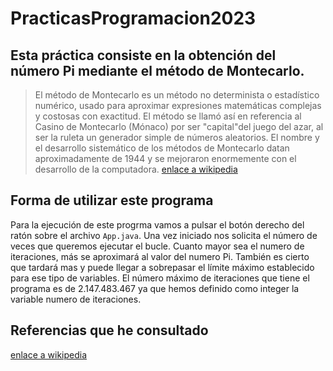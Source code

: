 # PracticasProgramacion2023

## Esta práctica consiste en la obtención del número Pi mediante el método de Montecarlo.
> El método de Montecarlo es un método no determinista o estadístico numérico, usado para aproximar expresiones matemáticas complejas y costosas con exactitud. El método se llamó así en referencia al Casino de Montecarlo (Mónaco) por ser "capital"del juego del azar, al ser la ruleta un generador simple de números aleatorios. El nombre y el desarrollo sistemático de los métodos de Montecarlo datan aproximadamente de 1944 y se mejoraron enormemente con el desarrollo de la computadora.
[enlace a wikipedia](https://es.wikipedia.org/wiki/Método_de_Montecarlo)

## Forma de utilizar este programa 
Para la ejecución de este progrma vamos a pulsar el botón derecho del ratón sobre el archivo `App.java`. Una vez iniciado nos solicita el número de veces que queremos ejecutar el bucle. Cuanto mayor sea el numero de iteraciones, más se aproximará al valor del numero Pi. También es cierto que tardará mas y puede llegar a sobrepasar el límite máximo establecido para ese tipo de variables.
El número máximo de iteraciones que tiene el programa es de 2.147.483.467 ya que hemos definido como integer la variable numero de iteraciones.

## Referencias que he consultado
[enlace a wikipedia](https://es.wikipedia.org/wiki/M%C3%A9todo_de_Montecarlo)

